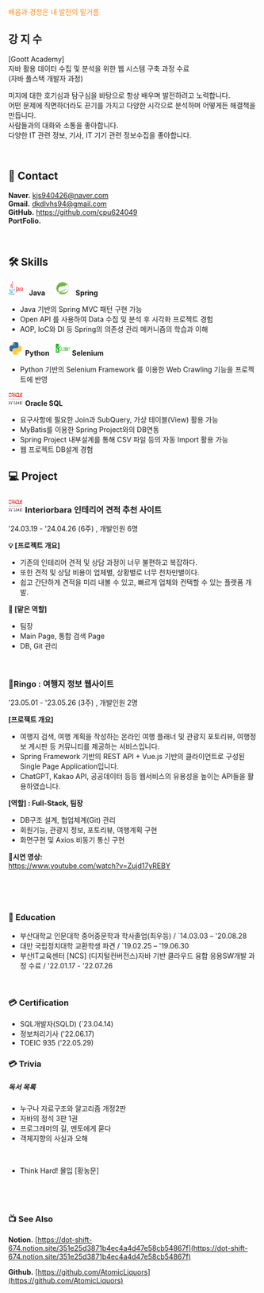 <div style="color: #ff8d1e">배움과 경청은 내 발전의 밑거름</div>

## 강 지 수

[Goott Academy] <br>
자바 활용 데이터 수집 및 분석을 위한 웹 시스템 구축 과정 수료 <br>
(자바 풀스택 개발자 과정)

미지에 대한 호기심과 탐구심을 바탕으로 항상 배우며 발전하려고 노력합니다. <br>
어떤 문제에 직면하더라도 끈기를 가지고 다양한 시각으로 분석하며 어떻게든 해결책을 만듭니다. <br>
사람들과의 대화와 소통을 좋아합니다. <br>
다양한 IT 관련 정보, 기사, IT 기기 관련 정보수집을 좋아합니다. <br>

&nbsp;

## 📧 Contact
**Naver.** kjs940426@naver.com <br>
**Gmail.** dkdlvhs94@gmail.com <br>
**GitHub.** https://github.com/cpu624049 <br>
**PortFolio.** <br>

&nbsp;

## 🛠️ Skills
<img src="./java_icon.png" width="30px" height="30px"/> &nbsp; **Java** &nbsp;&nbsp;&nbsp;
<img src="./spring_icon.png" width="30px" height="30px"/> &nbsp; **Spring** &nbsp;&nbsp;&nbsp;

- Java 기반의 Spring MVC 패턴 구현 가능 &nbsp;
- Open API 를 사용하여 Data 수집 및 분석 후 시각화 프로젝트 경험 &nbsp;
- AOP, IoC와 DI 등 Spring의 의존성 관리 메커니즘의 학습과 이해 &nbsp;

<img src="./python_icon.png" width="30px" height="30px"/> **Python** &nbsp;
<img src="./selenium_icon.png" width="30px" height="30px"/> **Selenium** &nbsp;

- Python 기반의 Selenium Framework 를 이용한 Web Crawling 기능을 프로젝트에 반영 &nbsp;
   
<img src="./oraclesql_icon.png" width="30px" height="30px"/> **Oracle SQL** &nbsp;

- 요구사항에 필요한 Join과 SubQuery, 가상 테이블(View) 활용 가능 &nbsp;
- MyBatis를 이용한 Spring Project와의 DB연동 &nbsp;
- Spring Project 내부설계를 통해 CSV 파일 등의 자동 Import 활용 가능 &nbsp;
- 웹 프로젝트 DB설계 경험 &nbsp;




## 💻 Project

### <img src="./oraclesql_icon.png" width="30px" height="30px"/> Interiorbara 인테리어 견적 추천 사이트

'24.03.19 - '24.04.26 (6주) , 개발인원 6명

**💡 [프로젝트 개요]**
- 기존의 인테리어 견적 및 상담 과정이 너무 불편하고 복잡하다.
- 또한 견적 및 상담 비용이 업체별, 상황별로 너무 천차만별이다.
- 쉽고 간단하게 견적을 미리 내볼 수 있고, 빠르게 업체와 컨택할 수 있는 플랫폼 개발.
 
**👷 [맡은 역할]**
- 팀장
- Main Page, 통합 검색 Page
- DB, Git 관리


&nbsp;  

### 🍏Ringo : 여행지 정보 웹사이트
'23.05.01 - '23.05.26 (3주) , 개발인원 2명  

**[프로젝트 개요]**  
- 여행지 검색, 여행 계획을 작성하는 온라인 여행 플래너 및 관광지 포토리뷰, 여행정보 게시판 등 커뮤니티를 제공하는 서비스입니다.
- Spring Framework 기반의 REST API + Vue.js 기반의 클라이언트로 구성된 Single Page Application입니다.  
- ChatGPT, Kakao API, 공공데이터 등등 웹서비스의 유용성을 높이는 API들을 활용하였습니다.


 
**[역할] : Full-Stack, 팀장**
- DB구조 설계, 협업체계(Git) 관리  
- 회원기능, 관광지 정보, 포토리뷰, 여행계획 구현
- 화면구현 및 Axios 비동기 통신 구현



**🎥시연 영상:**  
https://www.youtube.com/watch?v=Zujd17yREBY


&nbsp;  

&nbsp;  

### 📙 Education
- 부산대학교 인문대학 중어중문학과 학사졸업(최우등)  / `14.03.03 – '20.08.28
- 대만 국립정치대학 교환학생 파견  / `19.02.25 – '19.06.30
- 부산IT교육센터 [NCS] (디지털컨버전스)자바 기반 클라우드 융합 응용SW개발 과정 수료  / '22.01.17 - '22.07.26

&nbsp;  

### 💳 Certification
- SQL개발자(SQLD) (`23.04.14)
- 정보처리기사 ('22.06.17)
- TOEIC 935 ('22.05.29)



### 💳 Trivia
##### 독서 목록
- 누구나 자료구조와 알고리즘 개정2판
- 자바의 정석 3판 1권
- 프로그래머의 길, 멘토에게 묻다
- 객체지향의 사실과 오해

&nbsp;  
- Think Hard! 몰입 [황농문]

&nbsp;  
---


### 📺 See Also

**Notion.** [https://dot-shift-674.notion.site/351e25d3871b4ec4a4d47e58cb54867f](https://dot-shift-674.notion.site/351e25d3871b4ec4a4d47e58cb54867f)

**Github.**  [https://github.com/AtomicLiquors](https://github.com/AtomicLiquors)
